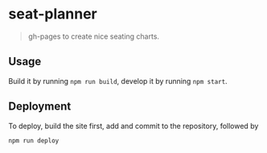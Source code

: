 # seat-planner

> gh-pages to create nice seating charts.

## Usage

Build it by running `npm run build`, develop it by running `npm start`.

## Deployment

To deploy, build the site first, add and commit to the repository, followed by

```
npm run deploy
```
